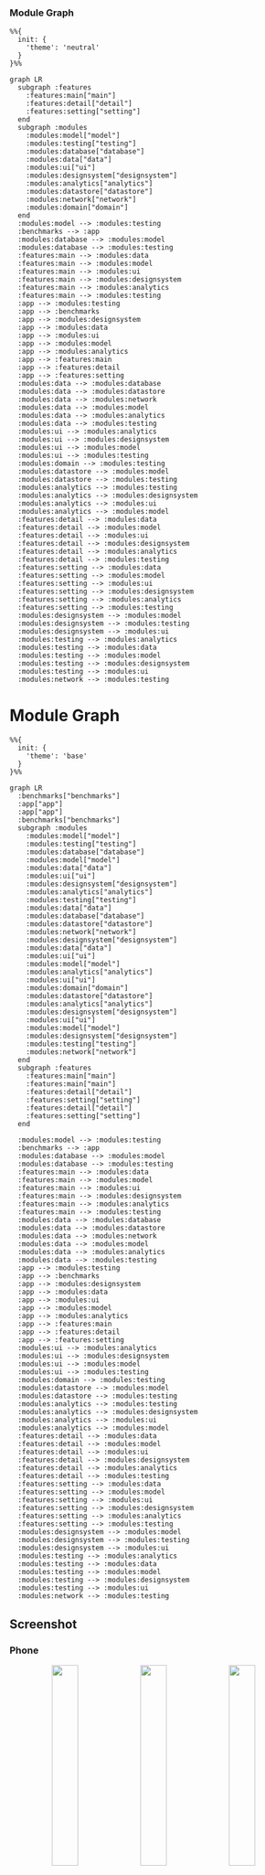 ### Module Graph

```mermaid
%%{
  init: {
    'theme': 'neutral'
  }
}%%

graph LR
  subgraph :features
    :features:main["main"]
    :features:detail["detail"]
    :features:setting["setting"]
  end
  subgraph :modules
    :modules:model["model"]
    :modules:testing["testing"]
    :modules:database["database"]
    :modules:data["data"]
    :modules:ui["ui"]
    :modules:designsystem["designsystem"]
    :modules:analytics["analytics"]
    :modules:datastore["datastore"]
    :modules:network["network"]
    :modules:domain["domain"]
  end
  :modules:model --> :modules:testing
  :benchmarks --> :app
  :modules:database --> :modules:model
  :modules:database --> :modules:testing
  :features:main --> :modules:data
  :features:main --> :modules:model
  :features:main --> :modules:ui
  :features:main --> :modules:designsystem
  :features:main --> :modules:analytics
  :features:main --> :modules:testing
  :app --> :modules:testing
  :app --> :benchmarks
  :app --> :modules:designsystem
  :app --> :modules:data
  :app --> :modules:ui
  :app --> :modules:model
  :app --> :modules:analytics
  :app --> :features:main
  :app --> :features:detail
  :app --> :features:setting
  :modules:data --> :modules:database
  :modules:data --> :modules:datastore
  :modules:data --> :modules:network
  :modules:data --> :modules:model
  :modules:data --> :modules:analytics
  :modules:data --> :modules:testing
  :modules:ui --> :modules:analytics
  :modules:ui --> :modules:designsystem
  :modules:ui --> :modules:model
  :modules:ui --> :modules:testing
  :modules:domain --> :modules:testing
  :modules:datastore --> :modules:model
  :modules:datastore --> :modules:testing
  :modules:analytics --> :modules:testing
  :modules:analytics --> :modules:designsystem
  :modules:analytics --> :modules:ui
  :modules:analytics --> :modules:model
  :features:detail --> :modules:data
  :features:detail --> :modules:model
  :features:detail --> :modules:ui
  :features:detail --> :modules:designsystem
  :features:detail --> :modules:analytics
  :features:detail --> :modules:testing
  :features:setting --> :modules:data
  :features:setting --> :modules:model
  :features:setting --> :modules:ui
  :features:setting --> :modules:designsystem
  :features:setting --> :modules:analytics
  :features:setting --> :modules:testing
  :modules:designsystem --> :modules:model
  :modules:designsystem --> :modules:testing
  :modules:designsystem --> :modules:ui
  :modules:testing --> :modules:analytics
  :modules:testing --> :modules:data
  :modules:testing --> :modules:model
  :modules:testing --> :modules:designsystem
  :modules:testing --> :modules:ui
  :modules:network --> :modules:testing
```
# Module Graph

```mermaid
%%{
  init: {
    'theme': 'base'
  }
}%%

graph LR
  :benchmarks["benchmarks"]
  :app["app"]
  :app["app"]
  :benchmarks["benchmarks"]
  subgraph :modules
    :modules:model["model"]
    :modules:testing["testing"]
    :modules:database["database"]
    :modules:model["model"]
    :modules:data["data"]
    :modules:ui["ui"]
    :modules:designsystem["designsystem"]
    :modules:analytics["analytics"]
    :modules:testing["testing"]
    :modules:data["data"]
    :modules:database["database"]
    :modules:datastore["datastore"]
    :modules:network["network"]
    :modules:designsystem["designsystem"]
    :modules:data["data"]
    :modules:ui["ui"]
    :modules:model["model"]
    :modules:analytics["analytics"]
    :modules:ui["ui"]
    :modules:domain["domain"]
    :modules:datastore["datastore"]
    :modules:analytics["analytics"]
    :modules:designsystem["designsystem"]
    :modules:ui["ui"]
    :modules:model["model"]
    :modules:designsystem["designsystem"]
    :modules:testing["testing"]
    :modules:network["network"]
  end
  subgraph :features
    :features:main["main"]
    :features:main["main"]
    :features:detail["detail"]
    :features:setting["setting"]
    :features:detail["detail"]
    :features:setting["setting"]
  end

  :modules:model --> :modules:testing
  :benchmarks --> :app
  :modules:database --> :modules:model
  :modules:database --> :modules:testing
  :features:main --> :modules:data
  :features:main --> :modules:model
  :features:main --> :modules:ui
  :features:main --> :modules:designsystem
  :features:main --> :modules:analytics
  :features:main --> :modules:testing
  :modules:data --> :modules:database
  :modules:data --> :modules:datastore
  :modules:data --> :modules:network
  :modules:data --> :modules:model
  :modules:data --> :modules:analytics
  :modules:data --> :modules:testing
  :app --> :modules:testing
  :app --> :benchmarks
  :app --> :modules:designsystem
  :app --> :modules:data
  :app --> :modules:ui
  :app --> :modules:model
  :app --> :modules:analytics
  :app --> :features:main
  :app --> :features:detail
  :app --> :features:setting
  :modules:ui --> :modules:analytics
  :modules:ui --> :modules:designsystem
  :modules:ui --> :modules:model
  :modules:ui --> :modules:testing
  :modules:domain --> :modules:testing
  :modules:datastore --> :modules:model
  :modules:datastore --> :modules:testing
  :modules:analytics --> :modules:testing
  :modules:analytics --> :modules:designsystem
  :modules:analytics --> :modules:ui
  :modules:analytics --> :modules:model
  :features:detail --> :modules:data
  :features:detail --> :modules:model
  :features:detail --> :modules:ui
  :features:detail --> :modules:designsystem
  :features:detail --> :modules:analytics
  :features:detail --> :modules:testing
  :features:setting --> :modules:data
  :features:setting --> :modules:model
  :features:setting --> :modules:ui
  :features:setting --> :modules:designsystem
  :features:setting --> :modules:analytics
  :features:setting --> :modules:testing
  :modules:designsystem --> :modules:model
  :modules:designsystem --> :modules:testing
  :modules:designsystem --> :modules:ui
  :modules:testing --> :modules:analytics
  :modules:testing --> :modules:data
  :modules:testing --> :modules:model
  :modules:testing --> :modules:designsystem
  :modules:testing --> :modules:ui
  :modules:network --> :modules:testing
```
## Screenshot

### Phone

<p style="text-align: center;">
    <img src="./fastlane/metadata/android/en-US/images/phoneScreenshots/1.png" width="30%"  alt=""/>
    <img src="./fastlane/metadata/android/en-US/images/phoneScreenshots/2.png" width="30%"  alt=""/>
    <img src="./fastlane/metadata/android/en-US/images/phoneScreenshots/3.png" width="30%"  alt=""/>
</p>

### Desktop

<p style="text-align: center;">
    <img src="./fastlane/metadata/android/en-US/images/desktopScreenshots/1.png" width="30%"  alt=""/>
    <img src="./fastlane/metadata/android/en-US/images/desktopScreenshots/2.png" width="30%"  alt=""/>
    <img src="./fastlane/metadata/android/en-US/images/desktopScreenshots/3.png" width="30%"  alt=""/>
</p>

### Web

<p style="text-align: center;">
    <img src="./fastlane/metadata/android/en-US/images/webScreenshots/1.png" width="30%"  alt=""/>
    <img src="./fastlane/metadata/android/en-US/images/webScreenshots/2.png" width="30%"  alt=""/>
    <img src="./fastlane/metadata/android/en-US/images/webScreenshots/3.png" width="30%"  alt=""/>
</p>

## Features

- Dark mode theme
- Change theme

  <summary>Available filters</summary>
  <br>

# Tech stack & Open-source libraries

- Minimum SDK level 21

- [Kotlin](https://kotlinlang.org/) based


- [Dynamic Theme](https://github.com/mshdabiola/DynamicTheme) - library, which allows you to easily
  implement custom color theming.

- [Coroutines](https://github.com/Kotlin/kotlinx.coroutines) for asynchronous work.

- [Flow](https://kotlin.github.io/kotlinx.coroutines/kotlinx-coroutines-core/kotlinx.coroutines.flow/)
  to emit values from data layer reactively.

- [Koin](https://github.com/InsertKoinIO/koin) for dependency injection.

- [Coil](https://github.com/coil-kt/coil) for loading images.

- Jetpack

    - [Compose](https://developer.android.com/jetpack/compose) - Modern Declarative UI style
      framework based on composable functions.

    - [Material You Kit](https://developer.android.com/jetpack/androidx/releases/compose-material3) -
      Material 3 powerful UI components.

    - [Room](https://developer.android.com/jetpack/androidx/releases/room) Constructs Database by providing an abstraction layer over SQLite to allow fluent database access.

    - [Data Store](https://developer.android.com/jetpack/androidx/releases/datastore) - Store data
      asynchronously, consistently, and transactionally.

    - [Lifecycle](https://developer.android.com/jetpack/androidx/releases/lifecycle) - Observe
      Android lifecycles and handle UI states upon the lifecycle changes.
  
- [Turbine](https://github.com/cashapp/turbine) - A small testing library for kotlinx.coroutines Flow.

- [Timber](https://github.com/JakeWharton/timber) - A logger with a small, extensible API.

- [ksp](https://github.com/google/ksp): Kotlin Symbol Processing API.

- Architecture
    - MVVM Architecture (Compose - ViewModel - Model)
    - Repository Pattern
## Build

This project utilizes Kotlin Multiplatform to target Android, Desktop, and WebAssembly (WASM).
Android has two build variants: **GooglePlay** and **FossReliant**. To build and run the project on
each platform, follow the instructions below:

### Android

#### GooglePlay Variant

1. Open the project in Android Studio.
2. Select the **GooglePlay** build variant.
3. Connect an Android device or start an emulator.
4. Run the `app` module. This will build an APK with Google Play dependencies and install it on your
   device or emulator.

#### FossReliant Variant

1. Open the project in Android Studio.
2. Select the **FossReliant** build variant.
3. Connect an Android device or start an emulator.
4. Run the `app` module. This will build an APK without Google Play dependencies, relying on FOSS
   alternatives, and install it on your device or emulator.

### Desktop

Run the following command to build the desktop application:

```bash
./gradlew app:run
```

This will run an executable file on your operating system (Windows, macOS, or Linux).

### Web

Run the following command to build the web application:

```bash
./gradlew wasmJsBrowserRun -t
```

This will start a development server that serves the web application. Open the provided URL in your
browser to access the application.

**Note:** You may need to install Node.js and Yarn for the web build to work correctly.

## Release

This project offers releases for Android, Desktop, and Web. Below are instructions for releasing the
application on each platform.

### Android

#### GooglePlay Variant

To release the GooglePlay variant, follow these steps:

Build the release APK using the following Gradle command:

```bash
./gradlew assembleGooglePlayRelease
```

Upload the signed APK to the Google Play Console.

#### FossReliant Variant

To release the FossReliant variant, follow these steps:

Build the release APK using the following Gradle command:

```bash
./gradlew assembleFossReliantRelease
```

Distribute the APK through your preferred channels (e.g., GitHub Releases, F-Droid).

### Desktop

This project leverages Hydraulic Conveyor for packaging and distributing the Desktop application.
Hydraulic Conveyor simplifies the creation of installers and distributable packages across various
operating systems (Windows, macOS, Linux).

1. Install hydraulic conveyor at [Hydraulic](https://downloads.hydraulic.dev/)

2. Build the release executable using the following Gradle command:

```bash
conveyor make app
```

3. To create site for the all desktop platform

```bash
conveyor make site
```

### Web

To release the Web application, follow these steps:

Build the release version of the web application using the following Gradle command:

```bash
./gradlew wasmJsBrowserDistribution
```

Deploy the built files to your web server or hosting provider.

## Testing

### JVM Tests

This project includes a comprehensive suite of JVM tests to ensure the correctness and reliability
of the core logic and functionality. These tests are written using JvmTest and cover various aspects
of the application, including:

* **Unit tests:** Verify the behavior of individual components and functions in isolation.
* **Integration tests:** Test the interaction between different modules or components of the system.
* **Data layer tests:** Validate data access, persistence, and retrieval operations.
* **Business logic tests:**  Ensure the correct implementation of business rules and workflows.

**Running Tests**

To run the JVM tests, you can use the following Gradle command:

```bash
./gradlew jvmTest
```

### Screenshot Test

Compose Screenshot Testing is an essential part of ensuring UI quality. A screenshot test captures
an image of a Composable function or a section of your app's UI and compares it to a previously
saved reference image, known as a "golden" or "baseline" image. This ensures that UI changes don't
unintentionally introduce visual regressions.

**Compose ScreenshotTest and Gradle Tasks**

Compose screenshot testing can be seamlessly integrated with the Paparazzi library, providing
automated image comparisons. Paparazzi offers the following useful Gradle tasks:

- `validateFossReliantDebugScreenshotTest`: Executes all screenshot tests, comparing captured images
  with the baseline images. This process helps detect any visual discrepancies introduced by code
  changes.
- `updateFossReliantDebugScreenshotTest`: Generates new baseline images. Use this command after
  intentionally modifying the UI and manually verifying the correctness of the new visuals. The
  newly captured screenshots then become the new baseline for future comparisons.
- `testFossReliantDebugScreenshotTest`: Creates comparison images highlighting the differences
  between failed tests and the baseline images. These images aid in pinpointing visual
  discrepancies, simplifying debugging efforts.

## Performance

### Benchmarks

We utilize benchmarking tools to measure the performance of key operations in our application. This
helps identify potential bottlenecks and areas for optimization. Benchmarks are focused on critical
aspects, such as UI rendering, data processing, and network operations, ensuring a smooth and
responsive user experience.

### Baseline Profile

Baseline Profiles are integrated into our build process to enhance app startup time and reduce
initial rendering latency. These profiles provide guidance to the Android Runtime (ART) for
pre-compiling frequently used code paths, leading to faster loading times and improved overall
performance.


```bash
./gradlew generateReleaseBaselineProfile
```

### Compose Compiler Metrics

We leverage Compose Compiler Metrics to monitor and analyze the performance of our Compose UI.
Metrics like recomposition counts and skippability rates help identify potential areas for
optimization and ensure efficient UI rendering. This proactive approach ensures that our Compose UI
remains performant and responsive as the application evolves.


```bash
./gradlew assembleDebug -PenableComposeCompilerMetrics=true -PenableComposeCompilerReports=true
```

## Find this repository useful?

Support it by joining **[stargazers](https://github.com/mshdabiola/hydraulic/stargazers)** for this
repository. :star: <br>
And **[follow](https://github.com/mshdabiola)** me for my next creations! 🤩

## Star History

<div align="center">
<a href="https://star-history.com/#mshdabiola/hydraulic&Date">
  <picture>
    <source media="(prefers-color-scheme: dark)" srcset="https://api.star-history.com/svg?repos=mshdabiola/hydraulic&type=Date&theme=dark" />
    <source media="(prefers-color-scheme: light)" srcset="https://api.star-history.com/svg?repos=mshdabiola/hydraulic&type=Date" />
    <img alt="Star History Chart" src="https://api.star-history.com/svg?repos=mshdabiola/hydraulic&type=Date" />
  </picture>
</a>

![Alt](https://repobeats.axiom.co/api/embed/a0893eb63066333a921a4197172ab150fe896a37.svg "Repobeats analytics image")
</div>

## Contributors

<a href="https://github.com/mshdabiola/hydraulic/graphs/contributors">
  <img src="https://contrib.rocks/image?repo=mshdabiola/hydraulic" />
</a>


# License

**Hydraulic** is distributed under the terms of the GNU License (Version 2.0). See the
[license](LICENSE) for more information.